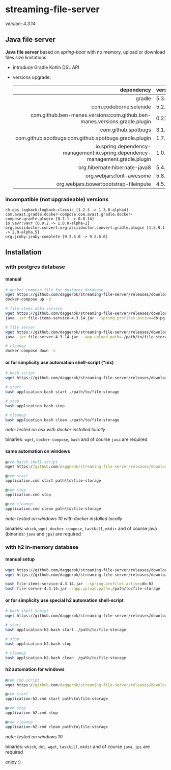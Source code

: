 # streaming-file-server
_version: 4.3.14_

## Java file server 

**Java file server** based on *spring-boot* with no memory, upload or download files size limitations

- introduce Gradle Kotlin DSL API
- versions upgrade:

  |                                                                    dependency | version       |
  |------------------------------------------------------------------------------:|:--------------|
  |                                                                        gradle | 5.3.1         |
  |                                                        com.codeborne:selenide | 5.2.2         |
  |     com.github.ben-manes.versions:com.github.ben-manes.versions.gradle.plugin | 0.21.0        |
  |                                                           com.github.spotbugs | 3.1.12        |
  |                         com.github.spotbugs:com.github.spotbugs.gradle.plugin | 1.7.1         |
  | io.spring.dependency-management:io.spring.dependency-management.gradle.plugin | 1.0.7.RELEASE |
  |                                                 org.hibernate:hibernate-java8 | 5.4.2.Final   |
  |                                                      org.webjars:font-awesome | 5.8.1         |
  |                                        org.webjars.bower:bootstrap-fileinpute | 4.5.2         |

### incompatible (not upgradeable) versions

    ch.qos.logback:logback-classic [1.2.3 -> 1.3.0-alpha4]
    com.avast.gradle.docker-compose:com.avast.gradle.docker-compose.gradle.plugin [0.7.1 -> 0.8.14]
    io.vavr:vavr [0.9.2 -> 1.0.0-alpha-2]
    org.asciidoctor.convert:org.asciidoctor.convert.gradle.plugin [1.5.9.1 -> 2.0-alpha.5]
    org.jruby:jruby-complete [9.2.5.0 -> 9.2.6.0]

## Installation

### with postgres database

#### manual

```bash
# docker compose file for postgres database
wget https://github.com/daggerok/streaming-file-server/releases/download/4.3.14/docker-compose.yml
docker-compose up -d

# file-items data service
wget https://github.com/daggerok/streaming-file-server/releases/download/4.3.14/file-items-service-4.3.14.jar
java -jar file-items-service-4.3.14.jar --spring.profiles.active=db-pg

# file server
wget https://github.com/daggerok/streaming-file-server/releases/download/4.3.14/file-server-4.3.14.jar
java -jar file-server-4.3.14.jar --app.upload.path=./path/to/file-storage

# cleanup
docker-compose down -v
```

#### or for simplicity use automation shell-script (*nix)

```bash
# bash script
wget https://github.com/daggerok/streaming-file-server/releases/download/4.3.14/application.bash

# start
bash application.bash start ./path/to/file-storage

# stop
bash application.bash stop

# cleanup
bash application.bash clean ./path/to/file-storage
```

*note: tested on osx with docker installed locally*

binaries: `wget`, `docker-compose`, `bash` and of course `java` are required

#### same automation on windows

```cmd
@rem batch shell-script
wget https://github.com/daggerok/streaming-file-server/releases/download/4.3.14/application.cmd

@rem start
application.cmd start path\to\file-storage

@rem stop
application.cmd stop

@rem cleanup
application.cmd clean path\to\file-storage
```

*note: tested on windows 10 with docker installed locally*

binaries: `which`, `wget`, `docker-compose`, `taskkill`, `mkdir` and of course java (binaries: `java` and `jps`) are required

### with h2 in-memory database

#### manual setup

```bash
wget https://github.com/daggerok/streaming-file-server/releases/download/4.3.14/file-items-service-4.3.14.jar
wget https://github.com/daggerok/streaming-file-server/releases/download/4.3.14/file-server-4.3.14.jar

bash file-items-service-4.3.14.jar --spring.profiles.active=db-h2
bash file-server-4.3.14.jar --app.upload.path=./path/to/file-storage
```

#### or for simplicity use special h2 automation shell-script

```bash
# bash shell script
wget https://github.com/daggerok/streaming-file-server/releases/download/4.3.14/application-h2.bash

# start
bash application-h2.bash start ./path/to/file-storage

# stop
bash application-h2.bash stop

# cleanup
bash application-h2.bash clean ./path/to/file-storage
```

#### h2 automation for windows

```cmd
@rem cmd script
wget https://github.com/daggerok/streaming-file-server/releases/download/4.3.14/application-h2.cmd

@rem start
application-h2.cmd start path\to\file-storage

@rem stop
application-h2.cmd stop

@rem cleanup
application-h2.cmd clean path\to\file-storage
```

*note: tested on windows 10*

binaries: `which`, `del`, `wget`, `taskkill`, `mkdir` and of course `java`, `jps` are required

enjoy :)
